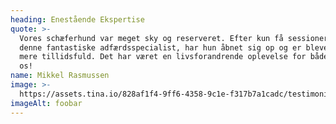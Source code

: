 ```yaml
---
heading: Enestående Ekspertise
quote: >-
  Vores schæferhund var meget sky og reserveret. Efter kun få sessioner med
  denne fantastiske adfærdsspecialist, har hun åbnet sig op og er blevet meget
  mere tillidsfuld. Det har været en livsforandrende oplevelse for både hende og
  os!
name: Mikkel Rasmussen
image: >-
  https://assets.tina.io/828af1f4-9ff6-4358-9c1e-f317b7a1cadc/testimonials/mikkel.jpg
imageAlt: foobar
---
```


